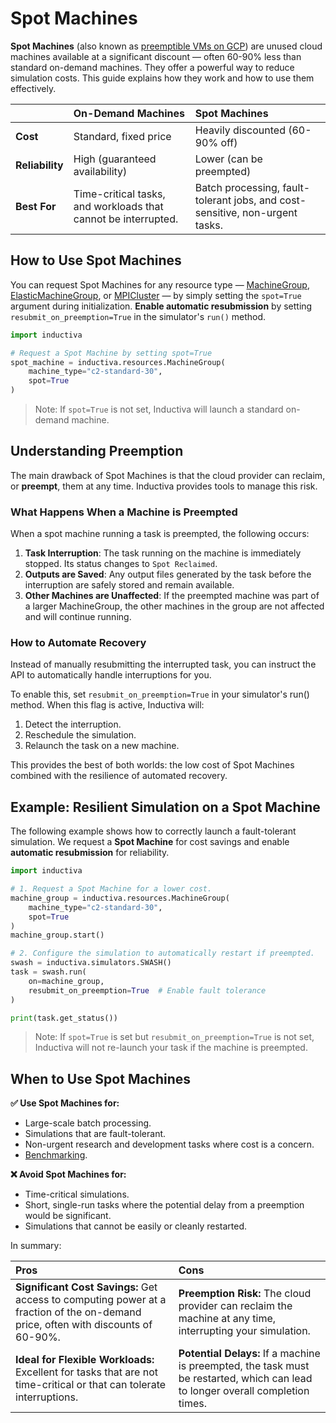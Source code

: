 # Spot Machines

**Spot Machines** (also known as [preemptible VMs on GCP](https://cloud.google.com/compute/docs/instances/spot)) are unused cloud machines available at a significant discount — often 60-90% less than standard on-demand machines. They offer a powerful way to reduce simulation costs. This guide explains how they work and how to use them effectively.

| | On-Demand Machines | Spot Machines |
| :--- | :--- | :--- |
| **Cost** | Standard, fixed price | Heavily discounted (60-90% off) |
| **Reliability** | High (guaranteed availability) | Lower (can be preempted) |
| **Best For** | Time-critical tasks, and workloads that cannot be interrupted. | Batch processing, fault-tolerant jobs, and cost-sensitive, non-urgent tasks. |

## How to Use Spot Machines

You can request Spot Machines for any resource type — [MachineGroup](computational_resources/machinegroup_class.md), [ElasticMachineGroup](computational_resources/elasticgroup_class.md), or [MPICluster](computational_resources/mpicluster_class.md) — by simply setting the `spot=True` argument during initialization. **Enable automatic resubmission** by setting `resubmit_on_preemption=True` in the simulator's `run()` method.

```python
import inductiva

# Request a Spot Machine by setting spot=True
spot_machine = inductiva.resources.MachineGroup(
    machine_type="c2-standard-30", 
    spot=True
)
```

> Note: If `spot=True` is not set, Inductiva will launch a standard on-demand machine.

## Understanding Preemption

The main drawback of Spot Machines is that the cloud provider can reclaim, or **preempt**, them at any time. Inductiva provides tools to manage this risk.

### What Happens When a Machine is Preempted
When a spot machine running a task is preempted, the following occurs:

1. **Task Interruption**: The task running on the machine is immediately stopped. Its status changes to `Spot Reclaimed`.
2. **Outputs are Saved**: Any output files generated by the task before the interruption are safely stored and remain available.
3. **Other Machines are Unaffected**: If the preempted machine was part of a larger MachineGroup, the other machines in the group are not affected and will continue running.


### How to Automate Recovery

Instead of manually resubmitting the interrupted task, you can instruct the API to automatically handle interruptions for you.

To enable this, set `resubmit_on_preemption=True` in your simulator's run() method. When this flag is active, Inductiva will:
1. Detect the interruption.
2. Reschedule the simulation.
3. Relaunch the task on a new machine.

This provides the best of both worlds: the low cost of Spot Machines combined with the resilience of automated recovery.

## Example: Resilient Simulation on a Spot Machine

The following example shows how to correctly launch a fault-tolerant simulation. We request a **Spot Machine** for cost savings and enable **automatic resubmission** for reliability.

```python
import inductiva

# 1. Request a Spot Machine for a lower cost.
machine_group = inductiva.resources.MachineGroup(
    machine_type="c2-standard-30", 
    spot=True
)
machine_group.start()

# 2. Configure the simulation to automatically restart if preempted.
swash = inductiva.simulators.SWASH()
task = swash.run(
    on=machine_group,
    resubmit_on_preemption=True  # Enable fault tolerance
)

print(task.get_status())
```

> Note: If `spot=True` is set but `resubmit_on_preemption=True` is not set, Inductiva will not re-launch your task if the machine is preempted.

## When to Use Spot Machines

**✅ Use Spot Machines for:**
- Large-scale batch processing.
- Simulations that are fault-tolerant.
- Non-urgent research and development tasks where cost is a concern.
- [Benchmarking](../../scale-up/benchmark/benchmarking.md).

**❌  Avoid Spot Machines for:**
- Time-critical simulations.
- Short, single-run tasks where the potential delay from a preemption would be significant.
- Simulations that cannot be easily or cleanly restarted.

In summary:

| Pros | Cons |
| :--- | :--- |
| **Significant Cost Savings:** Get access to computing power at a fraction of the on-demand price, often with discounts of 60-90%. | **Preemption Risk:** The cloud provider can reclaim the machine at any time, interrupting your simulation. |
| **Ideal for Flexible Workloads:** Excellent for tasks that are not time-critical or that can tolerate interruptions. | **Potential Delays:** If a machine is preempted, the task must be restarted, which can lead to longer overall completion times. |
